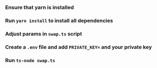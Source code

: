 ### Ensure that yarn is installed

### Run `yarn install` to install all dependencies

### Adjust params in `swap.ts` script

### Create a `.env` file and add `PRIVATE_KEY=` and your private key

### Run `ts-node swap.ts`
